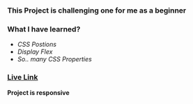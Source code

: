 ### This Project is challenging one for me as a beginner

### **What I have learned?**
- *CSS Postions*
- *Display Flex*
- *So..  many CSS Properties*

### [Live Link](https://ui-clone-pearl.vercel.app/)

**Project is responsive**
